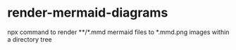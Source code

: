 # render-mermaid-diagrams
npx command to render **/*.mmd mermaid files to *.mmd.png images within a directory tree
